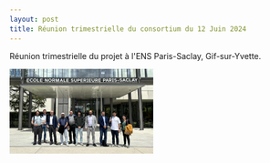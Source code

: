 ```yaml
---
layout: post
title: Réunion trimestrielle du consortium du 12 Juin 2024
---
```



Réunion trimestrielle du projet à l'ENS Paris-Saclay, Gif-sur-Yvette. 

<div class="image-row">
    <a href="/public/ens.jpg" target="_blank">
            <img src="/public/ens.jpg" alt="Cliquez pour voir la photo" style="width: 50%; height: 50%;">
    </a>
</div>



